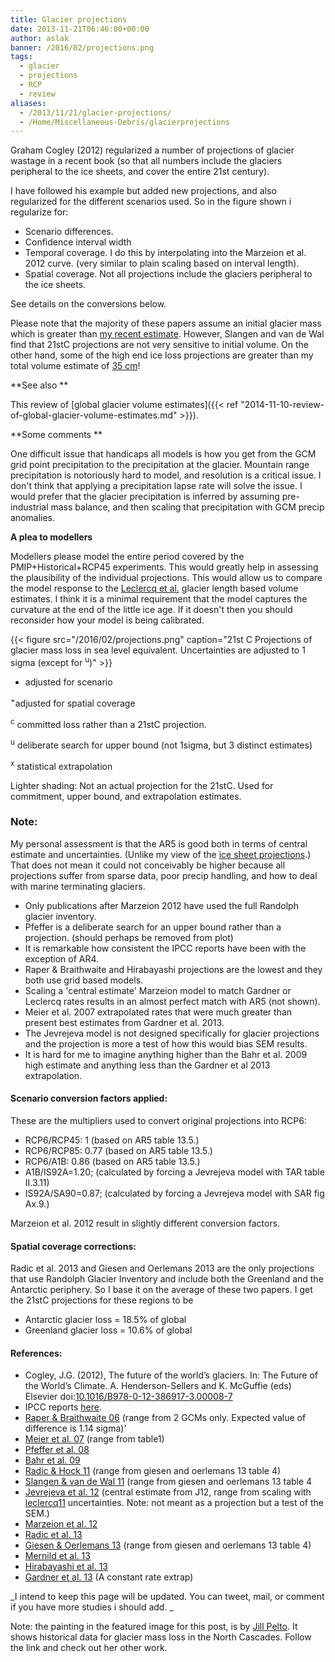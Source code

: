 ```yaml
---
title: Glacier projections
date: 2013-11-21T06:46:00+00:00
author: aslak
banner: /2016/02/projections.png
tags:
  - glacier
  - projections
  - RCP
  - review
aliases:
  - /2013/11/21/glacier-projections/
  - /Home/Miscellaneous-Debris/glacierprojections
---
```

Graham Cogley (2012) regularized a number of projections of glacier wastage in a recent book (so that all numbers include the glaciers peripheral to the ice sheets, and cover the entire 21st century).
<!--more-->
I have followed his example but added new projections, and also regularized for the different scenarios used. So in the figure shown i regularize for:

  * Scenario differences.
  * Confidence interval width
  * Temporal coverage. I do this by interpolating into the Marzeion et al. 2012 curve. (very similar to plain scaling based on interval length).
  * Spatial coverage. Not all projections include the glaciers peripheral to the ice sheets.

See details on the conversions below.

Please note that the majority of these papers assume an initial glacier mass which is greater than [my recent estimate](/Home/PDFs/Announcements/anestimateofglobalglaciervolume). However, Slangen and van de Wal find that 21stC projections are not very sensitive to initial volume. On the other hand, some of the high end ice loss projections are greater than my total volume estimate of [35 cm](/Home/PDFs/Announcements/anestimateofglobalglaciervolume)!

**See also **

This review of [global glacier volume estimates]({{< ref "2014-11-10-review-of-global-glacier-volume-estimates.md" >}}).

**Some comments **

One difficult issue that handicaps all models is how you get from the GCM grid point precipitation to the precipitation at the glacier. Mountain range precipitation is notoriously hard to model, and resolution is a critical issue. I don't think that applying a precipitation lapse rate will solve the issue. I would prefer that the glacier precipitation is inferred by assuming pre-industrial mass balance, and then scaling that precipitation with GCM precip anomalies.

**A plea to modellers**

Modellers please model the entire period covered by the PMIP+Historical+RCP45 experiments. This would greatly help in assessing the plausibility of the individual projections. This would allow us to compare the model response to the [Leclercq et al.](http://link.springer.com/article/10.1007%2Fs10712-011-9121-7) glacier length based volume estimates. I think it is a minimal requirement that the model captures the curvature at the end of the little ice age. If it doesn't then you should reconsider how your model is being calibrated.

{{< figure src="/2016/02/projections.png" caption="21st C Projections of glacier mass loss in sea level equivalent. Uncertainties are adjusted to 1 sigma (except for <sup>u</sup>)" >}}


* adjusted for scenario

<sup>+</sup>adjusted for spatial coverage

<sup>c</sup> committed loss rather than a 21stC projection.

<sup>u</sup> deliberate search for upper bound (not 1sigma, but 3 distinct estimates)

<sup>x</sup> statistical extrapolation

Lighter shading: Not an actual projection for the 21stC. Used for commitment, upper bound, and extrapolation estimates.

### Note:

My personal assessment is that the AR5 is good both in terms of central estimate and uncertainties. (Unlike my view of the [ice sheet projections](/Home/Miscellaneous-Debris/optimisticicesheetprojectionsinar5).) That does not mean it could not conceivably be higher because all projections suffer from sparse data, poor precip handling, and how to deal with marine terminating glaciers.

  * Only publications after Marzeion 2012 have used the full Randolph glacier inventory.
  * Pfeffer is a deliberate search for an upper bound rather than a projection. (should perhaps be removed from plot)
  * It is remarkable how consistent the IPCC reports have been with the exception of AR4.
  * Raper & Braithwaite and Hirabayashi projections are the lowest and they both use grid based models.
  * Scaling a 'central estimate' Marzeion model to match Gardner or Leclercq rates results in an almost perfect match with AR5 (not shown).
  * Meier et al. 2007 extrapolated rates that were much greater than present best estimates from Gardner et al. 2013.
  * The Jevrejeva model is not designed specifically for glacier projections and the projection is more a test of how this would bias SEM results.
  * It is hard for me to imagine anything higher than the Bahr et al. 2009 high estimate and anything less than the Gardner et al 2013 extrapolation.

#### Scenario conversion factors applied:

These are the multipliers used to convert original projections into RCP6:

  * RCP6/RCP45: 1 (based on AR5 table 13.5.)
  * RCP6/RCP85: 0.77 (based on AR5 table 13.5.)
  * RCP6/A1B: 0.86 (based on AR5 table 13.5.)
  * A1B/IS92A=1.20; (calculated by forcing a Jevrejeva model with TAR table II.3.11)
  * IS92A/SA90=0.87; (calculated by forcing a Jevrejeva model with SAR fig Ax.9.)

Marzeion et al. 2012 result in slightly different conversion factors.

#### Spatial coverage corrections:

Radic et al. 2013 and Giesen and Oerlemans 2013 are the only projections that use Randolph Glacier Inventory and include both the Greenland and the Antarctic periphery. So I base it on the average of these two papers. I get the 21stC projections for these regions to be

  * Antarctic glacier loss = 18.5% of global
  * Greenland glacier loss = 10.6% of global

#### References:

  * Cogley, J.G. (2012), The future of the world’s glaciers. In: The Future of the World’s Climate. A. Henderson-Sellers and K. McGuffie (eds) Elsevier doi:[10.1016/B978-0-12-386917-3.00008-7](http://dx.doi.org/10.1016/B978-0-12-386917-3.00008-7)
  * IPCC reports [here](http://www.ipcc.ch/).
  * [Raper & Braithwaite 06](http://dx.doi.org/10.1038/nature04448) (range from 2 GCMs only. Expected value of difference is 1.14 sigma)'
  * [Meier et al. 07](http://dx.doi.org/10.1126/science.1143906) (range from table1)
  * [Pfeffer et al. 08](http://www.sciencemag.org/content/321/5894/1340.abstract)
  * [Bahr et al. 09](http://dx.doi.org/10.1029/2008GL036309)
  * [Radic & Hock 11](http://www.nature.com/ngeo/journal/v4/n2/full/ngeo1052.html) (range from giesen and oerlemans 13 table 4)
  * [Slangen & van de Wal 11](http://www.the-cryosphere.net/5/673/2011/tc-5-673-2011.html) (range from giesen and oerlemans 13 table 4
  * [Jevrejeva et al. 12](/Home/PDFs/Announcements/potentialforbiasin21stcenturysemi-empiricalsealevelprojections) (central estimate from J12, range from scaling with [leclercq11](http://link.springer.com/article/10.1007%2Fs10712-011-9121-7) uncertainties. Note: not meant as a projection but a test of the SEM.)
  * [Marzeion et al. 12](http://www.marzeion.info/sites/default/files/marzeion_etal_12a.pdf)
  * [Radic et al. 13](http://www.eos.ubc.ca/~vradic/Radic_et_al2013_ClimDyn.pdf)
  * [Giesen & Oerlemans 13](http://dx.doi.org/10.1007/s00382-013-1743-7) (range from giesen and oerlemans 13 table 4)
  * [Mernild et al. 13](http://www.the-cryosphere.net/7/1565/2013/tc-7-1565-2013.pdf)
  * [Hirabayashi et al. 13](http://dx.doi.org/10.3178/hrl.7.6)
  * [Gardner et al. 13](http://www.sciencemag.org/content/340/6134/852.full.pdf) (A constant rate extrap)

_I intend to keep this page will be updated. You can tweet, mail, or comment if you have more studies i should add. _

Note: the painting in the featured image for this post, is by [Jill Pelto](http://www.jillpelto.com). It shows historical data for glacier mass loss in the North Cascades. Follow the link and check out her other work.

